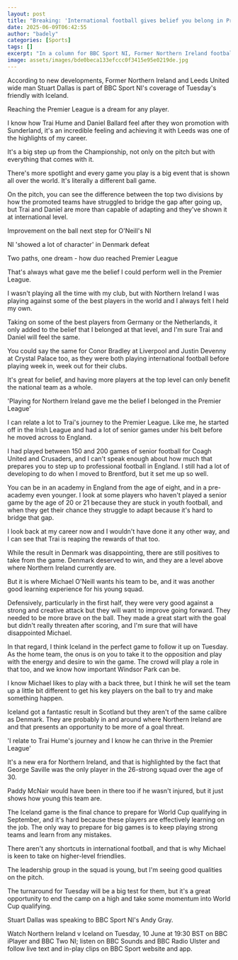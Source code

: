 ```yaml
---
layout: post
title: "Breaking: 'International football gives belief you belong in Premier League'"
date: 2025-06-09T06:42:55
author: "badely"
categories: [Sports]
tags: []
excerpt: "In a column for BBC Sport NI, Former Northern Ireland footballer Stuart Dallas opens up how international football prepared him for life in the Premie"
image: assets/images/bde0beca133efccc0f3415e95e0219de.jpg
---
```


According to new developments, Former Northern Ireland and Leeds United wide man Stuart Dallas is part of BBC Sport NI's coverage of Tuesday's friendly with Iceland.

Reaching the Premier League is a dream for any player.

I know how Trai Hume and Daniel Ballard feel after they won promotion with Sunderland, it's an incredible feeling and achieving it with Leeds was one of the highlights of my career.

It's a big step up from the Championship, not only on the pitch but with everything that comes with it. 

There's more spotlight and every game you play is a big event that is shown all over the world. It's literally a different ball game.

On the pitch, you can see the difference between the top two divisions by how the promoted teams have struggled to bridge the gap after going up, but Trai and Daniel are more than capable of adapting and they've shown it at international level.

Improvement on the ball next step for O'Neill's NI

NI 'showed a lot of character' in Denmark defeat

Two paths, one dream - how duo reached Premier League

That's always what gave me the belief I could perform well in the Premier League. 

I wasn't playing all the time with my club, but with Northern Ireland I was playing against some of the best players in the world and I always felt I held my own.

Taking on some of the best players from Germany or the Netherlands, it only added to the belief that I belonged at that level, and I'm sure Trai and Daniel will feel the same.

You could say the same for Conor Bradley at Liverpool and Justin Devenny at Crystal Palace too, as they were both playing international football before playing week in, week out for their clubs.

It's great for belief, and having more players at the top level can only benefit the national team as a whole.

'Playing for Northern Ireland gave me the belief I belonged in the Premier League'

I can relate a lot to Trai's journey to the Premier League. Like me, he started off in the Irish League and had a lot of senior games under his belt before he moved across to England.

I had played between 150 and 200 games of senior football for Coagh United and Crusaders, and I can't speak enough about how much that prepares you to step up to professional football in England. I still had a lot of developing to do when I moved to Brentford, but it set me up so well.

You can be in an academy in England from the age of eight, and in a pre-academy even younger. I look at some players who haven't played a senior game by the age of 20 or 21 because they are stuck in youth football, and when they get their chance they struggle to adapt because it's hard to bridge that gap.

I look back at my career now and I wouldn't have done it any other way, and I can see that Trai is reaping the rewards of that too.

While the result in Denmark was disappointing, there are still positives to take from the game. Denmark deserved to win, and they are a level above where Northern Ireland currently are.

But it is where Michael O'Neill wants his team to be, and it was another good learning experience for his young squad.

Defensively, particularly in the first half, they were very good against a strong and creative attack but they will want to improve going forward. They needed to be more brave on the ball. They made a great start with the goal but didn't really threaten after scoring, and I'm sure that will have disappointed Michael.

In that regard, I think Iceland in the perfect game to follow it up on Tuesday. As the home team, the onus is on you to take it to the opposition and play with the energy and desire to win the game. The crowd will play a role in that too, and we know how important Windsor Park can be.

I know Michael likes to play with a back three, but I think he will set the team up a little bit different to get his key players on the ball to try and make something happen.

Iceland got a fantastic result in Scotland but they aren't of the same calibre as Denmark. They are probably in and around where Northern Ireland are and that presents an opportunity to be more of a goal threat.

'I relate to Trai Hume's journey and I know he can thrive in the Premier League'

It's a new era for Northern Ireland, and that is highlighted by the fact that George Saville was the only player in the 26-strong squad over the age of 30. 

Paddy McNair would have been in there too if he wasn't injured, but it just shows how young this team are.

The Iceland game is the final chance to prepare for World Cup qualifying in September, and it's hard because these players are effectively learning on the job. The only way to prepare for big games is to keep playing strong teams and learn from any mistakes.

There aren't any shortcuts in international football, and that is why Michael is keen to take on higher-level friendlies. 

The leadership group in the squad is young, but I'm seeing good qualities on the pitch. 

The turnaround for Tuesday will be a big test for them, but it's a great opportunity to end the camp on a high and take some momentum into World Cup qualifying.

Stuart Dallas was speaking to BBC Sport NI's Andy Gray.

Watch Northern Ireland v Iceland on Tuesday, 10 June at 19:30 BST on BBC iPlayer and BBC Two NI; listen on BBC Sounds and BBC Radio Ulster and follow live text and in-play clips on BBC Sport website and app.

